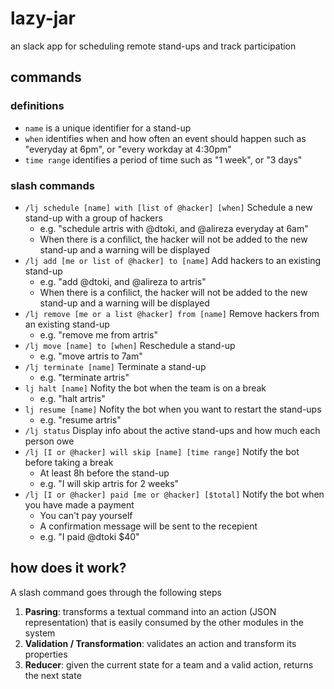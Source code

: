 # lazy-jar

an slack app for scheduling remote stand-ups and track participation

## commands

### definitions

* `name` is a unique identifier for a stand-up
* `when` identifies when and how often an event should happen such as "everyday at 6pm", or "every workday at 4:30pm"
* `time range` identifies a period of time such as "1 week", or "3 days"

### slash commands

* `/lj schedule [name] with [list of @hacker] [when]`
  Schedule a new stand-up with a group of hackers
  * e.g. "schedule artris with @dtoki, and @alireza everyday at 6am"
  * When there is a confilict, the hacker will not be added to the new stand-up and a warning will be displayed
* `/lj add [me or list of @hacker] to [name]`
  Add hackers to an existing stand-up
  * e.g. "add @dtoki, and @alireza to artris"
  * When there is a confilict, the hacker will not be added to the new stand-up and a warning will be displayed
* `/lj remove [me or a list @hacker] from [name]`
  Remove hackers from an existing stand-up
  * e.g. "remove me from artris"
* `/lj move [name] to [when]`
  Reschedule a stand-up
  * e.g. "move artris to 7am"
* `/lj terminate [name]`
  Terminate a stand-up
  * e.g. "terminate artris"
* `lj halt [name]`
  Nofity the bot when the team is on a break
  * e.g. "halt artris"
* `lj resume [name]`
  Nofity the bot when you want to restart the stand-ups
  * e.g. "resume artris"
* `/lj status`
  Display info about the active stand-ups and how much each person owe
* `/lj [I or @hacker] will skip [name] [time range]`
  Notify the bot before taking a break
  * At least 8h before the stand-up
  * e.g. "I will skip artris for 2 weeks"
* `/lj [I or @hacker] paid [me or @hacker] [$total]` Notify the bot when you have made a payment
  * You can't pay yourself
  * A confirmation message will be sent to the recepient
  * e.g. "I paid @dtoki $40"

## how does it work?

A slash command goes through the following steps

1.  **Pasring**: transforms a textual command into an action (JSON representation) that is easily consumed by the other modules in the system
2.  **Validation / Transformation**: validates an action and transform its properties
3.  **Reducer**: given the current state for a team and a valid action, returns the next state
